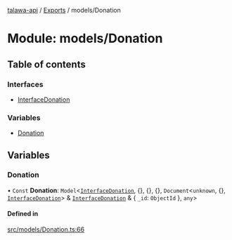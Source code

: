 [talawa-api](../README.md) / [Exports](../modules.md) / models/Donation

# Module: models/Donation

## Table of contents

### Interfaces

- [InterfaceDonation](../interfaces/models_Donation.InterfaceDonation.md)

### Variables

- [Donation](models_Donation.md#donation)

## Variables

### Donation

• `Const` **Donation**: `Model`\<[`InterfaceDonation`](../interfaces/models_Donation.InterfaceDonation.md), \{\}, \{\}, \{\}, `Document`\<`unknown`, \{\}, [`InterfaceDonation`](../interfaces/models_Donation.InterfaceDonation.md)\> & [`InterfaceDonation`](../interfaces/models_Donation.InterfaceDonation.md) & \{ `_id`: `ObjectId`  \}, `any`\>

#### Defined in

[src/models/Donation.ts:66](https://github.com/PalisadoesFoundation/talawa-api/blob/708df7e/src/models/Donation.ts#L66)
